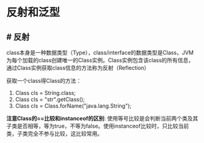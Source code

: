 # 反射和泛型

## # 反射

class本身是一种数据类型（Type），class/interface的数据类型是Class，JVM为每个加载的class创建唯一的Class实例。Class实例包含该class的所有信息，通过Class实例获取class信息的方法称为反射（Reflection）

获取一个class得Class的方法：

1. Class cls = String.class;
2. Class cls = "str".getClass();
3. Class cls = Class.forName("java.lang.String");

**注意Class的==比较和instanceof的区别**: 使用等号比较是会判断当前两个类及其子类是否相等，等为true，不等为false。使用instanceof比较时，只比较当前类，子类完全不参与比较，这比较常用。
